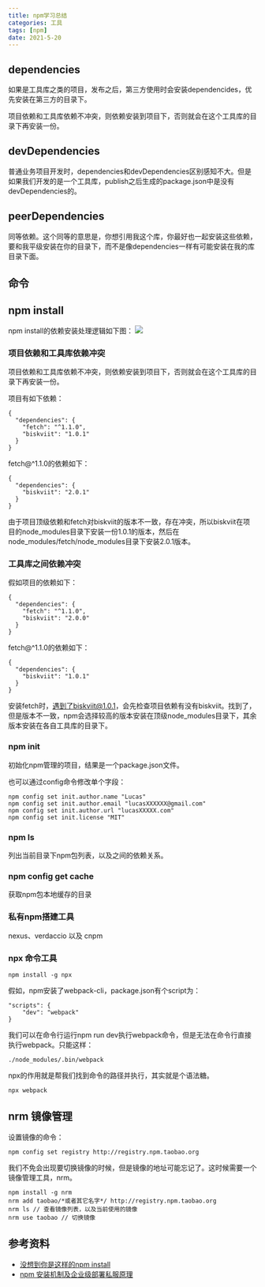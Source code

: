 ```yaml
---
title: npm学习总结
categories: 工具
tags: [npm]
date: 2021-5-20
--- 
```


## dependencies

如果是工具库之类的项目，发布之后，第三方使用时会安装dependencides，优先安装在第三方的目录下。

项目依赖和工具库依赖不冲突，则依赖安装到项目下，否则就会在这个工具库的目录下再安装一份。

## devDependencies

普通业务项目开发时，dependencies和devDependencies区别感知不大。但是如果我们开发的是一个工具库，publish之后生成的package.json中是没有devDependencies的。

## peerDependencies

同等依赖。这个同等的意思是，你想引用我这个库，你最好也一起安装这些依赖，要和我平级安装在你的目录下，而不是像dependencies一样有可能安装在我的库目录下面。

## 命令

## npm install

npm install的依赖安装处理逻辑如下图：
![](https://sharemeans.oss-cn-guangzhou.aliyuncs.com/picture/2021-6-8/1623119747450-image.png)

### 项目依赖和工具库依赖冲突

项目依赖和工具库依赖不冲突，则依赖安装到项目下，否则就会在这个工具库的目录下再安装一份。

项目有如下依赖：
```
{
  "dependencies": {
    "fetch": "^1.1.0",
    "biskviit": "1.0.1"
  }
}
```
fetch@^1.1.0的依赖如下：
```
{
  "dependencies": {
    "biskviit": "2.0.1"
  }
}
```

由于项目顶级依赖和fetch对biskviit的版本不一致，存在冲突，所以biskviit在项目的node_modules目录下安装一份1.0.1的版本，然后在node_modules/fetch/node_modules目录下安装2.0.1版本。


### 工具库之间依赖冲突

假如项目的依赖如下：
```
{
  "dependencies": {
    "fetch": "^1.1.0",
    "biskviit": "2.0.0"
  }
}
```
fetch@^1.1.0的依赖如下：
```
{
  "dependencies": {
    "biskviit": "1.0.1"
  }
}
```
安装fetch时，遇到了biskviit@1.0.1，会先检查项目依赖有没有biskviit。找到了，但是版本不一致，npm会选择较高的版本安装在顶级node_modules目录下，其余版本安装在各自工具库的目录下。

### npm init
初始化npm管理的项目，结果是一个package.json文件。

也可以通过config命令修改单个字段：
```
npm config set init.author.name "Lucas"
npm config set init.author.email "lucasXXXXXX@gmail.com"
npm config set init.author.url "lucasXXXXX.com"
npm config set init.license "MIT"
```

### npm ls

列出当前目录下npm包列表，以及之间的依赖关系。

### npm config get cache 
获取npm包本地缓存的目录

### 私有npm搭建工具

nexus、verdaccio 以及 cnpm

### npx 命令工具
```
npm install -g npx
```

假如，npm安装了webpack-cli，package.json有个script为：
```
"scripts": {
    "dev": "webpack"
}
```
我们可以在命令行运行npm run dev执行webpack命令，但是无法在命令行直接执行webpack。只能这样：
```
./node_modules/.bin/webpack 
```

npx的作用就是帮我们找到命令的路径并执行，其实就是个语法糖。
```
npx webpack 
```

## nrm 镜像管理
设置镜像的命令：
```
npm config set registry http://registry.npm.taobao.org
```
我们不免会出现要切换镜像的时候，但是镜像的地址可能忘记了。这时候需要一个镜像管理工具，nrm。
```
npm install -g nrm
nrm add taobao/*或者其它名字*/ http://registry.npm.taobao.org
nrm ls // 查看镜像列表，以及当前使用的镜像
nrm use taobao // 切换镜像
```

## 参考资料
* [没想到你是这样的npm install](https://mp.weixin.qq.com/s/LATAribargpMvDa_nrzACQ)
* [npm 安装机制及企业级部署私服原理](https://www.yuque.com/allenstone/learn/crd8kf)